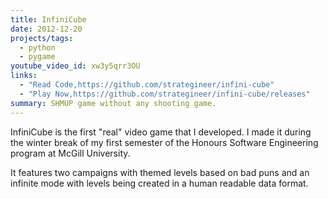 ```yaml
---
title: InfiniCube
date: 2012-12-20
projects/tags:
  - python
  - pygame
youtube_video_id: xw3y5qrr3OU
links:
  - "Read Code,https://github.com/strategineer/infini-cube"
  - "Play Now,https://github.com/strategineer/infini-cube/releases"
summary: SHMUP game without any shooting game.
---
```


InfiniCube is the first "real" video game that I developed. I made it during the winter break of my first semester of the Honours Software Engineering program at McGill University.

It features two campaigns with themed levels based on bad puns and an infinite mode with levels being created in a human readable data format.
